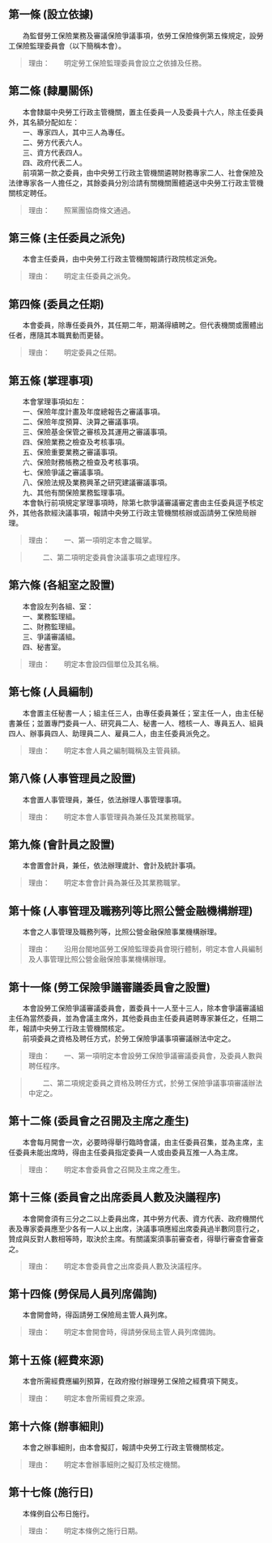 第一條 (設立依據)
-----------------
　　為監督勞工保險業務及審議保險爭議事項，依勞工保險條例第五條規定，設勞工保險監理委員會（以下簡稱本會）。  
> 理由：　　明定勞工保險監理委員會設立之依據及任務。



第二條 (隸屬關係)
-----------------
　　本會隸屬中央勞工行政主管機關，置主任委員一人及委員十六人，除主任委員外，其名額分配如左：  
　　一、專家四人，其中三人為專任。  
　　二、勞方代表六人。  
　　三、資方代表四人。  
　　四、政府代表二人。  
　　前項第一款之委員，由中央勞工行政主管機關遴聘財務專家二人、社會保險及法律專家各一人擔任之，其餘委員分別洽請有關機關團體遴送中央勞工行政主管機關核定聘任。  
> 理由：　　照黨團協商條文通過。



第三條 (主任委員之派免)
-----------------------
　　本會主任委員，由中央勞工行政主管機關報請行政院核定派免。  
> 理由：　　明定主任委員之派免。



第四條 (委員之任期)
-------------------
　　本會委員，除專任委員外，其任期二年，期滿得續聘之。但代表機關或團體出任者，應隨其本職異動而更替。  
> 理由：　　明定委員之任期。



第五條 (掌理事項)
-----------------
　　本會掌理事項如左：  
　　一、保險年度計畫及年度總報告之審議事項。  
　　二、保險年度預算、決算之審議事項。  
　　三、保險基金保管之審核及其運用之審議事項。  
　　四、保險業務之檢查及考核事項。  
　　五、保險重要業務之審議事項。  
　　六、保險財務帳務之檢查及考核事項。  
　　七、保險爭議之審議事項。  
　　八、保險法規及業務興革之研究建議審議事項。  
　　九、其他有關保險業務監理事項。  
　　本會執行前項規定掌理事項時，除第七款爭議審議審定書由主任委員逕予核定外，其他各款經決議事項，報請中央勞工行政主管機關核辦或函請勞工保險局辦理。  
> 理由：　　一、第一項明定本會之職掌。

> 　　二、第二項明定委員會決議事項之處理程序。



第六條 (各組室之設置)
---------------------
　　本會設左列各組、室：  
　　一、業務監理組。  
　　二、財務監理組。  
　　三、爭議審議組。  
　　四、秘書室。  
> 理由：　　明定本會設四個單位及其名稱。



第七條 (人員編制)
-----------------
　　本會置主任秘書一人；組主任三人，由專任委員兼任；室主任一人，由主任秘書兼任；並置專門委員一人、研究員二人、秘書一人、稽核一人、專員五人、組員四人、辦事員四人、助理員二人、雇員二人，由主任委員派免之。  
> 理由：　　明定本會人員之編制職稱及主管員額。



第八條 (人事管理員之設置)
-------------------------
　　本會置人事管理員，兼任，依法辦理人事管理事項。  
> 理由：　　明定本會人事管理員為兼任及其業務職掌。



第九條 (會計員之設置)
---------------------
　　本會置會計員，兼任，依法辦理歲計、會計及統計事項。  
> 理由：　　明定本會會計員為兼任及其業務職掌。



第十條 (人事管理及職務列等比照公營金融機構辦理)
-----------------------------------------------
　　本會之人事管理及職務列等，比照公營金融保險事業機構辦理。  
> 理由：　　沿用台閩地區勞工保險監理委員會現行體制，明定本會人員編制及人事管理比照公營金融保險事業機構辦理。



第十一條 (勞工保險爭議審議委員會之設置)
---------------------------------------
　　本會設勞工保險爭議審議委員會，置委員十一人至十三人，除本會爭議審議組主任為當然委員，並為會議主席外，其他委員由主任委員遴聘專家兼任之，任期二年，報請中央勞工行政主管機關核定。  
　　前項委員之資格及聘任方式，於勞工保險爭議事項審議辦法中定之。  
> 理由：　　一、第一項明定本會設勞工保險爭議審議委員會，及委員人數與聘任程序。

> 　　二、第二項規定委員之資格及聘任方式，於勞工保險爭議事項審議辦法中定之。



第十二條 (委員會之召開及主席之產生)
-----------------------------------
　　本會每月開會一次，必要時得舉行臨時會議，由主任委員召集，並為主席，主任委員未能出席時，得由主任委員指定委員一人或由委員互推一人為主席。  
> 理由：　　明定本會委員會之召開及主席之產生。



第十三條 (委員會之出席委員人數及決議程序)
-----------------------------------------
　　本會開會須有三分之二以上委員出席，其中勞方代表、資方代表、政府機關代表及專家委員應至少各有一人以上出席，決議事項應經出席委員過半數同意行之，贊成與反對人數相等時，取決於主席。有關議案須事前審查者，得舉行審查會審查之。  
> 理由：　　明定本會委員會之出席委員人數及決議程序。



第十四條 (勞保局人員列席備詢)
-----------------------------
　　本會開會時，得函請勞工保險局主管人員列席。  
> 理由：　　明定本會開會時，得請勞保局主管人員列席備詢。



第十五條 (經費來源)
-------------------
　　本會所需經費應編列預算，在政府撥付辦理勞工保險之經費項下開支。  
> 理由：　　明定本會所需經費之來源。



第十六條 (辦事細則)
-------------------
　　本會之辦事細則，由本會擬訂，報請中央勞工行政主管機關核定。  
> 理由：　　明定本會辦事細則之擬訂及核定機關。



第十七條 (施行日)
-----------------
　　本條例自公布日施行。  
> 理由：　　明定本條例之施行日期。